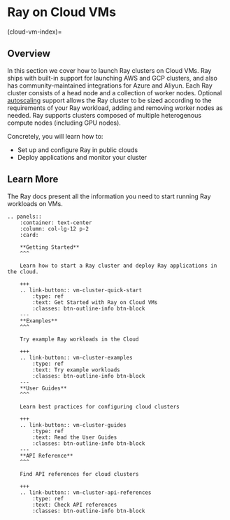 # Ray on Cloud VMs
(cloud-vm-index)=

## Overview

In this section we cover how to launch Ray clusters on Cloud VMs. Ray ships with built-in support
for launching AWS and GCP clusters, and also has community-maintained integrations for Azure and Aliyun.
Each Ray cluster consists of a head node and a collection of worker nodes. Optional
[autoscaling](vms-autoscaling) support allows the Ray cluster to be sized according to the
requirements of your Ray workload, adding and removing worker nodes as needed. Ray supports
clusters composed of multiple heterogenous compute nodes (including GPU nodes).

Concretely, you will learn how to:

- Set up and configure Ray in public clouds
- Deploy applications and monitor your cluster

## Learn More

The Ray docs present all the information you need to start running Ray workloads on VMs.

```{eval-rst}
.. panels::
    :container: text-center
    :column: col-lg-12 p-2
    :card:

    **Getting Started**
    ^^^

    Learn how to start a Ray cluster and deploy Ray applications in the cloud.

    +++
    .. link-button:: vm-cluster-quick-start
        :type: ref
        :text: Get Started with Ray on Cloud VMs
        :classes: btn-outline-info btn-block
    ---
    **Examples**
    ^^^

    Try example Ray workloads in the Cloud

    +++
    .. link-button:: vm-cluster-examples
        :type: ref
        :text: Try example workloads
        :classes: btn-outline-info btn-block
    ---
    **User Guides**
    ^^^

    Learn best practices for configuring cloud clusters

    +++
    .. link-button:: vm-cluster-guides
        :type: ref
        :text: Read the User Guides
        :classes: btn-outline-info btn-block
    ---
    **API Reference**
    ^^^

    Find API references for cloud clusters

    +++
    .. link-button:: vm-cluster-api-references
        :type: ref
        :text: Check API references
        :classes: btn-outline-info btn-block
```
